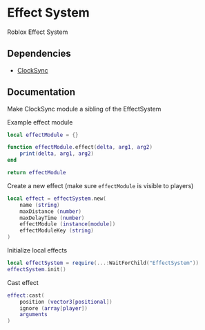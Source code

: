 # Effect System
Roblox Effect System

## Dependencies
- [ClockSync](https://github.com/Kenji-Shore/Roblox-Client-Server-Time-Sync-Module)

## Documentation
Make ClockSync module a sibling of the EffectSystem

Example effect module
```lua
local effectModule = {}

function effectModule.effect(delta, arg1, arg2)
	print(delta, arg1, arg2)
end

return effectModule
```

Create a new effect (make sure `effectModule` is visible to players)
```lua
local effect = effectSystem.new(
	name (string)
	maxDistance (number)
	maxDelayTime (number)
	effectModule (instance[module])
	effectModuleKey (string)
)
```

Initialize local effects
```lua
local effectSystem = require(...:WaitForChild("EffectSystem"))
effectSystem.init()
```

Cast effect
```lua
effect:cast(
	position (vector3[positional])
	ignore (array[player])
	arguments
)
```
